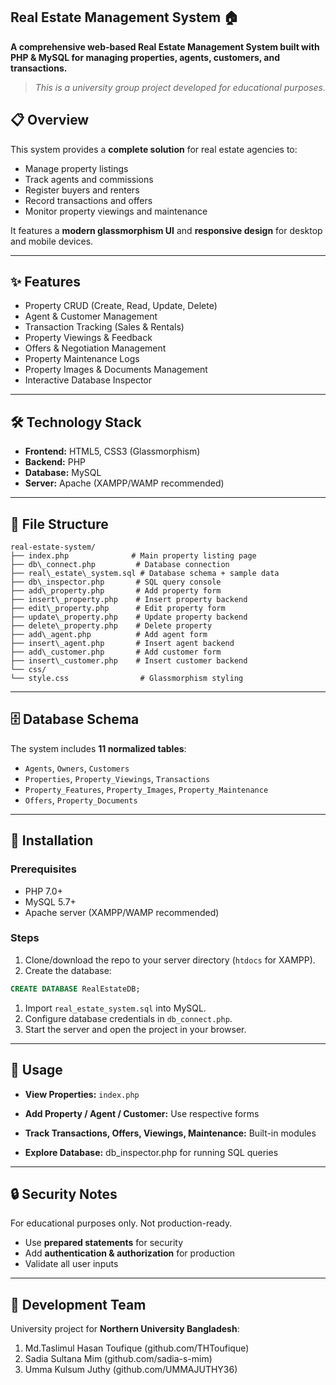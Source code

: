 ## Real Estate Management System 🏠


 **A comprehensive web-based Real Estate Management System built with PHP & MySQL for managing properties, agents, customers, and transactions.**  
> *This is a university group project developed for educational purposes.*


## 📋 Overview

This system provides a **complete solution** for real estate agencies to:

- Manage property listings  
- Track agents and commissions  
- Register buyers and renters  
- Record transactions and offers  
- Monitor property viewings and maintenance  

It features a **modern glassmorphism UI** and **responsive design** for desktop and mobile devices.

---

## ✨ Features

- Property CRUD (Create, Read, Update, Delete)  
- Agent & Customer Management  
- Transaction Tracking (Sales & Rentals)  
- Property Viewings & Feedback  
- Offers & Negotiation Management  
- Property Maintenance Logs  
- Property Images & Documents Management  
- Interactive Database Inspector  

---

## 🛠️ Technology Stack

- **Frontend:** HTML5, CSS3 (Glassmorphism)  
- **Backend:** PHP  
- **Database:** MySQL  
- **Server:** Apache (XAMPP/WAMP recommended)

---

## 📁 File Structure
```
real-estate-system/
├── index.php              # Main property listing page
├── db\_connect.php         # Database connection
├── real\_estate\_system.sql # Database schema + sample data
├── db\_inspector.php       # SQL query console
├── add\_property.php       # Add property form
├── insert\_property.php    # Insert property backend
├── edit\_property.php      # Edit property form
├── update\_property.php    # Update property backend
├── delete\_property.php    # Delete property
├── add\_agent.php          # Add agent form
├── insert\_agent.php       # Insert agent backend
├── add\_customer.php       # Add customer form
├── insert\_customer.php    # Insert customer backend
└── css/
└── style.css                # Glassmorphism styling

```


---

## 🗄️ Database Schema

The system includes **11 normalized tables**:

- `Agents`, `Owners`, `Customers`  
- `Properties`, `Property_Viewings`, `Transactions`  
- `Property_Features`, `Property_Images`, `Property_Maintenance`  
- `Offers`, `Property_Documents`  

---

## 🚀 Installation

### Prerequisites

- PHP 7.0+  
- MySQL 5.7+  
- Apache server (XAMPP/WAMP recommended)

### Steps

1. Clone/download the repo to your server directory (`htdocs` for XAMPP).  
2. Create the database:

```sql
CREATE DATABASE RealEstateDB; 
```

1. Import `real_estate_system.sql` into MySQL. 
2. Configure database credentials in `db_connect.php`.
3. Start the server and open the project in your browser.

---
## 🎯 Usage

- **View Properties:** `index.php`

- **Add Property / Agent / Customer:** Use respective forms
- **Track Transactions, Offers, Viewings, Maintenance:** Built-in modules
- **Explore Database:** db_inspector.php for running SQL queries

---
## 🔒 Security Notes

For educational purposes only. Not production-ready.


- Use **prepared statements** for security
- Add **authentication & authorization** for production
- Validate all user inputs

---
## 👥 Development Team

University project for **Northern University Bangladesh**:

1. Md.Taslimul Hasan Toufique (github.com/THToufique)
2. Sadia Sultana Mim (github.com/sadia-s-mim)
3. Umma Kulsum Juthy (github.com/UMMAJUTHY36)
